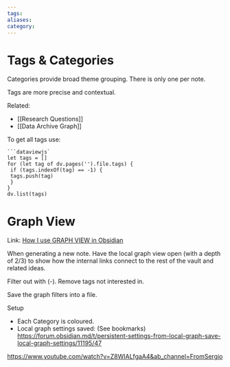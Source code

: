 ```yaml
---
tags: 
aliases: 
category:
---
```

# Tags & Categories

Categories provide broad theme grouping. There is only one per note.

Tags are more precise and contextual.

Related:
- [[Research Questions]]
- [[Data Archive Graph]]

To get all tags use:

```
```dataviewjs`
let tags = []
for (let tag of dv.pages('').file.tags) {
 if (tags.indexOf(tag) == -1) {
 tags.push(tag)
 }
}
dv.list(tags)
```

# Graph View

Link:
[How I use GRAPH VIEW in Obsidian](https://www.youtube.com/watch?app=desktop&v=5x5ua7LecOI)

When generating a new note. Have the local graph view open (with a depth of 2/3) to show how the internal links connect to the rest of the vault and related ideas.

Filter out with (-). Remove tags not interested in.

Save the graph filters into a file.

Setup
- Each Category is coloured.
- Local graph settings saved: (See bookmarks)
https://forum.obsidian.md/t/persistent-settings-from-local-graph-save-local-graph-settings/11195/47

https://www.youtube.com/watch?v=Z8WIALfgaA4&ab_channel=FromSergio
